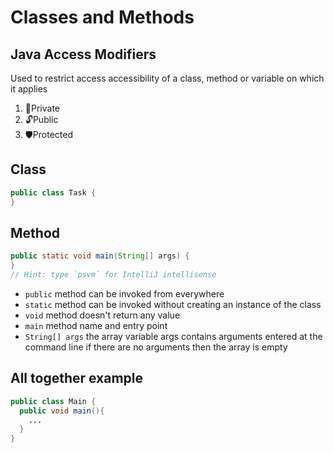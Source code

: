 # Classes and Methods

## Java Access Modifiers

Used to restrict access accessibility of a class, method or variable on which it applies

1. 🔐Private
2. 🔓Public
3. 🛡️Protected

## Class

```java
public class Task {
}
```

## Method

```java
public static void main(String[] args) {
}
// Hint: type `psvm` for IntelliJ intellisense
```

- `public` method can be invoked from everywhere
- `static` method can be invoked without creating an instance of the class
- `void` method doesn't return any value
- `main` method name and entry point
- `String[] args` the array variable args contains arguments entered at the command line if there are no arguments then the array is empty

## All together example

```java
public class Main {
  public void main(){
    ...
  }
}
```
